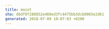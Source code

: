 ```yaml
---
title: maint
sha: d6df0f288852e460ed3fc4475bb3dcb0065e2d61
generated: 2018-07-09 10:07:03 +0200
---
```

